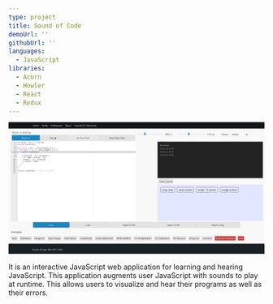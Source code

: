 ```yaml
---
type: project
title: Sound of Code
demoUrl: ''
githubUrl: ''
languages:
  - JavaScript
libraries:
  - Acorn
  - Howler
  - React
  - Redux
---
```


![Sound of Code](./sound-of-code.png)

It is an interactive JavaScript web application for learning and hearing JavaScript. This application augments user JavaScript with sounds to play at runtime. This allows users to visualize and hear their programs as well as their errors.
